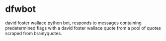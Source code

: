 # dfwbot

david foster wallace python bot, responds to messages containing predetermined flags with a david foster wallace quote from a pool of quotes scraped from brainyquotes.
